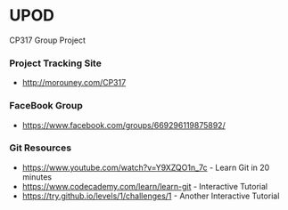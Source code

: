 # UPOD
CP317 Group Project

### Project Tracking Site
* http://morouney.com/CP317

### FaceBook Group
* https://www.facebook.com/groups/669296119875892/

### Git Resources
* https://www.youtube.com/watch?v=Y9XZQO1n_7c - Learn Git in 20 minutes  
* https://www.codecademy.com/learn/learn-git - Interactive Tutorial  
* https://try.github.io/levels/1/challenges/1 - Another Interactive Tutorial  

